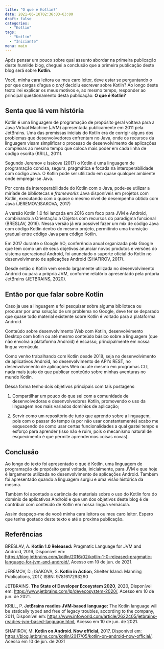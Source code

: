 ```yaml
---
title: "O que é Kotlin?"
date: 2021-06-10T02:36:03-03:00
draft: false
categories:
  - "Kotlin"
tags:
  - "Kotlin"
  - "Iniciante"
menu: main
---
```


Após pensar um pouco sobre qual assunto abordar na primeira publicação deste humilde blog, cheguei a conclusão que a primeira publicação deste blog será sobre **Kotlin**.
<!--more-->

Você, minha cara leitora ou meu caro leitor, deve estar se perguntando o por que cargas d'agua o *prof* decidiu escrever sobre Kotlin? Ao longo deste texto irei explicar os meus motivos e, ao mesmo tempo, responder ao principal questionamento desta publicação: **O que é Kotlin?**

## Senta que lá vem história
Kotlin é uma linguagem de programação de propósito geral voltava para a Java Virtual Machine (JVM) apresentada publicamente em 2011 pela JetBrains. Uma das premissas iniciais do Kotlin era de corrigir alguns dos problemas que desenvolvedores enfrentam no Java, onde os recursos da linguagem visam simplificar o processo de desenvolvimento de aplicações complexas ao mesmo tempo que coloca mais poder em cada linha de código escrita (KRILL, 2011).

Segundo Jeremov e Isakova (2017) o Kotlin é uma linguagem de programação concisa, segura, pragmática e focada na interoperabilidade com código Java. O Kotlin pode ser utilizado em quase qualquer ambiente onde emprega-se Java.

Por conta da interoperabilidade do Kotlin com o Java, pode-se utilizar a miríade de bibliotecas e *frameworks* Java disponíveis em projetos com Kotlin, executando com o quase o mesmo nível de desempenho obtido com Java (JEREMOV;ISAKOVA, 2017)

A versão Kotlin 1.0 foi lançada em 2016 com foco para JVM e Android, combinando a Orientação a Objetos com recursos do paradigma funcional (BRESLAV, 2016). Nessa versão já era possível fazer um mix de código Java com código Kotlin dentro do mesmo projeto, permitindo uma transição gradual entre código Java para código Kotlin.

Em 2017 durante o Google I/O, conferência anual organizada pela Google que tem como um de seus objetivos anunciar novos produtos e versões do sistema operacional Android, foi anunciado o suporte oficial do Kotlin no desenvolvimento de aplicações Android (SHAFIROV, 2017).

Desde então o Kotlin vem sendo largamente utilizada no desenvolvimento Android ou para a própria JVM, conforme relatório apresentado pela própria JetBrains (JETBRAINS, 2020).

## Então por que falar sobre Kotlin
Caso ja use a linguagem e foi pesquisar sobre alguma biblioteca ou procurar por uma solução de um problema no Google, deve ter se deparado que quase todo material existente sobre Kotlin é voltado para a plataforma Android.

Conteúdo sobre desenvolvimento Web com Kotlin, desenvolvimento Desktop com kotlin ou até mesmo conteúdo básico sobre a linguagem (que não envolva a plataforma Android) é escasso, principalmente em nossa lingua vernácula.

Como venho trabalhando com Kotlin desde 2018, seja no desenvolvimento de aplicativos Android, no desenvolvimento de API's REST, no desenvolvimento de aplicações Web ou ate mesmo em programas CLI, nada mais justo do que publicar conteúdo sobre minhas aventuras no mundo Kotlin.

Dessa forma tenho dois objetivos principais com tais postagens:

1. Compartilhar um pouco do que sei com a comunidade de desenvolvedoras e desenvolvedores Kotlin, promovendo o uso da linguagem nos mais variados domínios de aplicação;

2. Servir como um repositório de tudo que aprendo sobre a linguagem, pois com o passar do tempo (e por não usar constantemente) acabo me esquecendo de como usar certas funcionalidades a qual gastei tempo e esforço para aprender (isso não é ruim, pois o mecanismo natural de esquecimento é que permite aprendermos coisas novas).

## Conclusão
Ao longo do texto foi apresentado o que é Kotlin, uma linguagem de programação de propósito geral voltada, inicialmente, para JVM e que hoje é largamente utilizada no desenvolvimento de aplicações Android. Também foi apresentado quando a linguagem surgiu e uma visão histórica da mesma.

Também foi apontado a carência de materiais sobre o uso do Kotlin fora do domínio de aplicativos Android e que um dos objetivos deste blog é de contribuir com conteúdo de Kotlin em nossa lingua vernácula.

Assim despeço-me de você minha cara leitora ou meu caro leitor. Espero que tenha gostado deste texto e até a proxima publicação.


## Referências

BRESLAV, A. **Kotlin 1.0 Released:** Pragmatic Language for JVM and Android, 2016, Disponível em: <https://blog.jetbrains.com/kotlin/2016/02/kotlin-1-0-released-pragmatic-language-for-jvm-and-android/>, Acesso em 10 de jun. de 2021.

JEREMOV, D.; ISAKOVA, S. **Kotlin in Action**, Shelter Island: Manning Publications, 2017, ISBN: 9781617293290

JETBRAINS. **The State of Developer Ecosystem 2020**, 2020, Disponível em: <https://www.jetbrains.com/lp/devecosystem-2020/>, Acesso em 10 de jun. de 2021.

KRILL, P. **JetBrains readies JVM-based language:** The Kotlin language will be statically typed and free of legacy troubles, according to the company, 2011, Disponível em: <https://www.infoworld.com/article/2622405/jetbrains-readies-jvm-based-language.html>, Acesso em 10 de jun. de 2021.

SHAFIROV, M. **Kotlin on Android. Now official**, 2017, Disponível em: <https://blog.jetbrains.com/kotlin/2017/05/kotlin-on-android-now-official/>, Acesso em 10 de jun. de 2021
